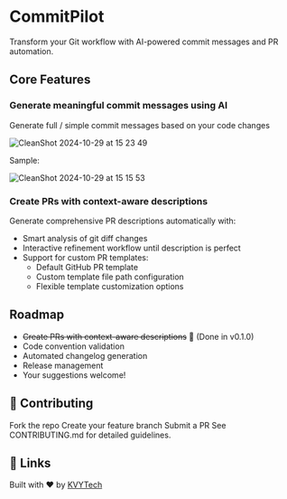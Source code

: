 # CommitPilot

Transform your Git workflow with AI-powered commit messages and PR automation.

## Core Features

### Generate meaningful commit messages using AI

Generate full / simple commit messages based on your code changes

![CleanShot 2024-10-29 at 15 23 49](https://github.com/user-attachments/assets/ee05eba1-6bef-494b-9d84-21115323507c)

Sample:

![CleanShot 2024-10-29 at 15 15 53](https://github.com/user-attachments/assets/0b3f84b2-df24-42c2-8d6e-902f6182721f)

### Create PRs with context-aware descriptions

Generate comprehensive PR descriptions automatically with:

- Smart analysis of git diff changes
- Interactive refinement workflow until description is perfect
- Support for custom PR templates:
  - Default GitHub PR template
  - Custom template file path configuration
  - Flexible template customization options

## Roadmap

- ~~Create PRs with context-aware descriptions~~ 🚀 (Done in v0.1.0)
- Code convention validation
- Automated changelog generation
- Release management
- Your suggestions welcome!

## 🤝 Contributing

Fork the repo
Create your feature branch
Submit a PR
See CONTRIBUTING.md for detailed guidelines.

## 🔗 Links

Built with ❤️ by [KVYTech](https://kvytechnology.com/)
